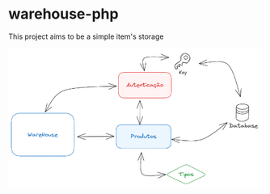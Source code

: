 # warehouse-php
This project aims to be a simple item's storage

![Images](https://github.com/Fabioaugustmp/warehouse-php/blob/main/warehouse-architecture.png)
